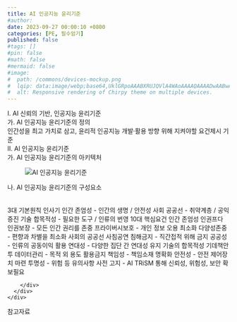 ```yaml
---
title: AI 인공지능 윤리기준
#author: 
date: 2023-09-27 00:00:10 +0800
categories: [PE, 필수암기]
published: false
#tags: []
#pin: false
#math: false
#mermaid: false
#image:
#  path: /commons/devices-mockup.png
#  lqip: data:image/webp;base64,UklGRpoAAABXRUJQVlA4WAoAAAAQAAAADwAABwAAQUxQSDIAAAARL0AmbZurmr57yyIiqE8oiG0bejIYEQTgqiDA9vqnsUSI6H+oAERp2HZ65qP/VIAWAFZQOCBCAAAA8AEAnQEqEAAIAAVAfCWkAALp8sF8rgRgAP7o9FDvMCkMde9PK7euH5M1m6VWoDXf2FkP3BqV0ZYbO6NA/VFIAAAA
#  alt: Responsive rendering of Chirpy theme on multiple devices.
---
```


<div class="post-wrap">
  <div class="para">
    <div class="para-title">
      I. AI 신뢰의 기반, 인공지능 윤리기준
    </div>
    <div class="para-cntnt">
      <div class="para">
        <div class="para-title">
          가. AI 인공지능 윤리기준의 정의
        </div>
        <div class="para-cntnt">
            인간성을 최고 가치로 삼고, 윤리적 인공지능 개발·활용 방향 위해 지켜야할 요건제시 기준
        </div>
      </div>
    </div>
  </div>
  
  <div class="para">
    <div class="para-title">
      II. AI 인공지능 윤리기준
    </div>
    <div class="para-cntnt">
      <div class="para">
        <div class="para-title">
          가. AI 인공지능 윤리기준의 아키텍처
        </div>
        <div class="para-cntnt">
          <figure class="post-figure">
            <img src="/assets/img/posts/AI-인공지능-윤리기준.png" alt="AI 인공지능 윤리기준">
<!--            <figcaption>Source: Unveiling the Metaverse: Exploring Emerging Trends, Multifaceted Perspectives, and Future Challenges</figcaption>-->
          </figure>
        </div>
      </div>
      <div class="para">
        <div class="para-title">
          나. AI 인공지능 윤리기준의 구성요소
        </div>
        <div class="para-cntnt">
          <table class="post-table">
          </table>
          3대 기본원칙 인사기
  인간 존엄성 - 인간의 생명 / 안전성
  사회 공공선 - 취약계층 / 공익증진
  기술 합목적성 - 필요한 도구 / 인류의 번영
10대 핵심요건
  인간 존엄성 인권프다
    인권보장 - 모든 인간 권리를 존중
    프라이버시보호 - 개인 정보 오용 최소화
    다양성존중 - 편향과 차별을 최소화
  사회의 공공선 사침공연
    침해금지 - 직간접적 위해 금지
    공공성 - 인류의 공동이익 활용
    연대성 - 다양한 집단 간 연대성 유지
  기술의 합목적성 기데책안투
    데이터관리 - 목적 외 용도 활용금지
    책임성 - 책임소재 명확화
    안전성 - 안전 제어장치 마련
    투명성 - 위험 등 유의사항 사전 고지
- AI TRiSM 통해 신뢰성, 위험성, 보안 확보필요

        </div>
      </div>
    </div>
  </div>

  <div class="refr-wrap">
    <div class="refr-title">
        참고자료
    </div>
    <ol class="refr-list">
    <!--    <li>(나현식, 최대선) <a target="_blank" href="https://scienceon.kisti.re.kr/commons/util/originalView.do?cn=JAKO202225948430499&oCn=JAKO202225948430499&dbt=JAKO&journal=NJOU00291864">메타버스 보안 위협 요소 및 대응 방안 검토</a></li>-->
    <!--    <li>(M. Uddin, S. Manickam, H. Ullah, M. Obaidat and A. Dandoush) <a target="_blank" href="https://ieeexplore.ieee.org/abstract/document/10138386">Unveiling the Metaverse: Exploring Emerging Trends, Multifaceted Perspectives, and Future Challenges</a></li>-->
    </ol>
  </div>
</div>
